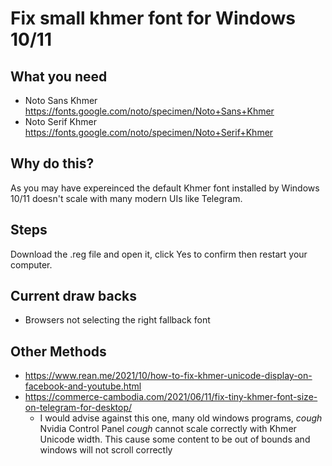 # Fix small khmer font for Windows 10/11

## What you need
- Noto Sans Khmer https://fonts.google.com/noto/specimen/Noto+Sans+Khmer
- Noto Serif Khmer https://fonts.google.com/noto/specimen/Noto+Serif+Khmer

## Why do this?
As you may have expereinced the default Khmer font installed by Windows 10/11 doesn't scale with many modern UIs like Telegram.

## Steps
Download the .reg file and open it, click Yes to confirm then restart your computer.

## Current draw backs 
- Browsers not selecting the right fallback font

## Other Methods
- https://www.rean.me/2021/10/how-to-fix-khmer-unicode-display-on-facebook-and-youtube.html
- https://commerce-cambodia.com/2021/06/11/fix-tiny-khmer-font-size-on-telegram-for-desktop/
  - I would advise against this one, many old windows programs, *cough* Nvidia Control Panel *cough* cannot scale correctly with Khmer Unicode width. This cause some content to be out of bounds and windows will not scroll correctly
